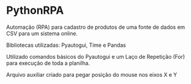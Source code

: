 # PythonRPA
<p>Automação (RPA) para cadastro de produtos de uma fonte de dados em CSV para um sistema online.</p>
<p>Bibliotecas utilizadas: Pyautogui, Time e Pandas</p>
<p>Utilizado comandos básicos do Pyautogui e um Laço de Repetição (For) para execução de toda a planilha.</p>
<p>Arquivo auxiliar criado para pegar posição do mouse nos eixos X e Y</p>
